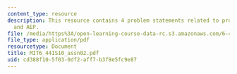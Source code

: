 ```yaml
---
content_type: resource
description: This resource contains 4 problem statements related to probability, binary,
  and AEP.
file: /media/https%3A/open-learning-course-data-rc.s3.amazonaws.com/6-441-information-theory-spring-2010/cd388f105f030df2aff7b3f8e5fc9e87_MIT6_441S10_assn02.pdf
file_type: application/pdf
resourcetype: Document
title: MIT6_441S10_assn02.pdf
uid: cd388f10-5f03-0df2-aff7-b3f8e5fc9e87
---
```

